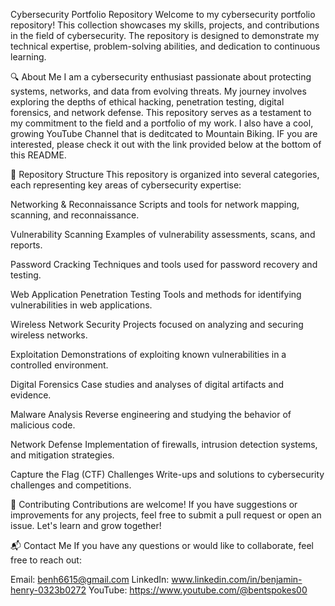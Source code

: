 Cybersecurity Portfolio Repository
Welcome to my cybersecurity portfolio repository! This collection showcases my skills, projects, and contributions in the field of cybersecurity. The repository is designed to demonstrate my technical expertise, problem-solving abilities, and dedication to continuous learning.

🔍 About Me
I am a cybersecurity enthusiast passionate about protecting systems, networks, and data from evolving threats. My journey involves exploring the depths of ethical hacking, penetration testing, digital forensics, and network defense. This repository serves as a testament to my commitment to the field and a portfolio of my work.
I also have a cool, growing YouTube Channel that is deditcated to Mountain Biking. IF you are interested, please check it out with the link provided below at the bottom of this README.

📁 Repository Structure
This repository is organized into several categories, each representing key areas of cybersecurity expertise:

Networking & Reconnaissance
Scripts and tools for network mapping, scanning, and reconnaissance.

Vulnerability Scanning
Examples of vulnerability assessments, scans, and reports.

Password Cracking
Techniques and tools used for password recovery and testing.

Web Application Penetration Testing
Tools and methods for identifying vulnerabilities in web applications.

Wireless Network Security
Projects focused on analyzing and securing wireless networks.

Exploitation
Demonstrations of exploiting known vulnerabilities in a controlled environment.

Digital Forensics
Case studies and analyses of digital artifacts and evidence.

Malware Analysis
Reverse engineering and studying the behavior of malicious code.

Network Defense
Implementation of firewalls, intrusion detection systems, and mitigation strategies.

Capture the Flag (CTF) Challenges
Write-ups and solutions to cybersecurity challenges and competitions.


🤝 Contributing
Contributions are welcome! If you have suggestions or improvements for any projects, feel free to submit a pull request or open an issue. Let's learn and grow together!

📬 Contact Me
If you have any questions or would like to collaborate, feel free to reach out:

Email: benh6615@gmail.com
LinkedIn: www.linkedin.com/in/benjamin-henry-0323b0272
YouTube: https://www.youtube.com/@bentspokes00
